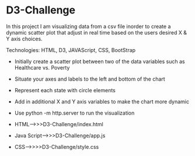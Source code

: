 # D3-Challenge
In this project I am visualizing data from a csv file inorder to create a dynamic scatter plot that adjust in real time based on the users desired X & Y axis choices. 

Technologies: HTML, D3, JAVAScript, CSS, BootStrap

*  Initially create a scatter plot between two of the data variables such as Healthcare vs. Poverty
*  Situate your axes and labels to the left and bottom of the chart
*  Represent each state with circle elements
*  Add in additional X and Y axis variables to make the chart more dynamic
*  Use python -m http.server to run the visualization

* HTML-->>>D3-Challenge/index.html
* Java Script-->>>D3-Challenge/app.js 
* CSS-->>>>D3-Challenge/style.css

